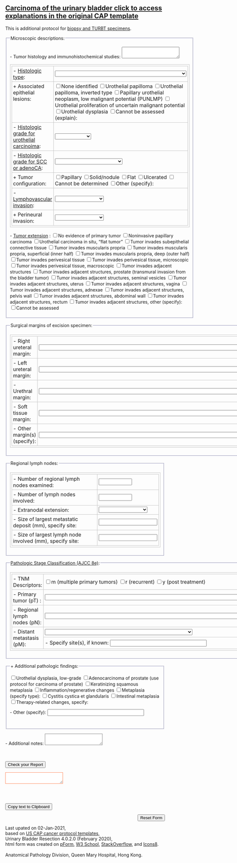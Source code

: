 <!DOCTYPE html PUBLIC "-//W3C//DTD XHTML 1.0 Transitional//EN" "http://www.w3.org/TR/xhtml1/DTD/xhtml1-transitional.dtd">
<html>
<html xmlns="http://www.w3.org/1999/xhtml">
<head>
<meta http-equiv="Content-Type" content="text/html; charset=UTF-8">
<title>Carcinoma of the urinary bladder</title>
<link rel="stylesheet" type="text/css" href="view.css" media="all">
<script type="text/javascript" src="view.js"></script>
<script>
function updateDescription (frm) 
{
    var Template = "";
	
/*
if (frm.A01.value !== ""){
	Template += "- Procedure: " + "\n" + "   - " + frm.A01.value + "\n";
}
if (frm.A02.value !== ""){
	Template += "- Tumor site: " + "\n" + "   - " + frm.A02.value + "\n";
}
if (frm.A03.value !== ""){
	Template += "- Tumor size: " + "\n" + "  - "+ frm.A03.value + "\n";
}
*/
if (frm.A04.value !== ""){
	Template += "- Tumor histology and immunohistochemical studies: " + "\n" + "  - " + frm.A04.value + "\n";
}

if (frm.A05.value !== ""){
	Template += "\n" + "- Histologic type: " + frm.A05.value + "\n";
}

if (document.getElementById("A06").checked || document.getElementById("A07").checked ||
	document.getElementById("A08").checked || document.getElementById("A09").checked ||
	document.getElementById("A10").checked || document.getElementById("A11").checked ||
	document.getElementById("A12").checked){
	Template += "- Associated epithelial lesions: " + "\n";
}

if (document.getElementById("A06").checked){
	Template += frm.A06.value + "\n";
}

if (document.getElementById("A07").checked){
	Template += frm.A07.value + "\n";
}

if (document.getElementById("A08").checked){
	Template += frm.A08.value + "\n";
}

if (document.getElementById("A09").checked){
	Template += frm.A09.value + "\n";
}

if (document.getElementById("A10").checked){
	Template += frm.A10.value + "\n";
}

if (document.getElementById("A11").checked){
	Template += frm.A11.value + "\n";
}

if (document.getElementById("A12").checked){
	Template += frm.A12.value + "\n";
}

if (frm.A13.value !== ""){
	Template += "- Histologic grade for urothelial carcinoma: " + frm.A13.value + "\n";
}

if (frm.A14.value !== ""){
	Template += "- Histologic grade for SCC or adenoCA: " + frm.A14.value + "\n";
}

if (document.getElementById("A15").checked || document.getElementById("A16").checked ||
	document.getElementById("A17").checked || document.getElementById("A18").checked ||
	document.getElementById("A19").checked || document.getElementById("A20").checked){
	Template += "- Tumor configuration: " + "\n";
}

if (document.getElementById("A15").checked){
	Template += frm.A15.value + "\n";
}

if (document.getElementById("A16").checked){
	Template += frm.A16.value + "\n";
}

if (document.getElementById("A17").checked){
	Template += frm.A17.value + "\n";
}

if (document.getElementById("A18").checked){
	Template += frm.A18.value + "\n";
}

if (document.getElementById("A19").checked){
	Template += frm.A19.value + "\n";
}

if (document.getElementById("A20").checked){
	Template += frm.A20.value + "\n";
}

if (frm.A21.value !== ""){
	Template += "- Lymphovascular invasion: " + frm.A21.value + "\n";
}

if (frm.A22.value !== ""){
	Template += "- Perineural invasion: " + "\n" + frm.A22.value + "\n";
}

if (document.getElementById("A23").checked || document.getElementById("A24").checked ||
	document.getElementById("A25").checked || document.getElementById("A26").checked ||
	document.getElementById("A27").checked || document.getElementById("A28").checked ||
	document.getElementById("A29").checked || document.getElementById("A30").checked ||
	document.getElementById("A31").checked || document.getElementById("A32").checked ||
	document.getElementById("A33").checked || document.getElementById("A34").checked ||
	document.getElementById("A35").checked || document.getElementById("A36").checked ||
	document.getElementById("A37").checked || document.getElementById("A38").checked ||
	document.getElementById("A39").checked || document.getElementById("A40").checked ||
	document.getElementById("A41").checked || document.getElementById("A42").checked ||
	document.getElementById("A43").checked){
	Template += "- Tumor extension: " + "\n";
}

if (document.getElementById("A23").checked){
	Template += frm.A23.value + "\n";
}

if (document.getElementById("A24").checked){
	Template += frm.A24.value + "\n";
}

if (document.getElementById("A25").checked){
	Template += frm.A25.value + "\n";
}

if (document.getElementById("A26").checked){
	Template += frm.A26.value + "\n";
}

if (document.getElementById("A27").checked){
	Template += frm.A27.value + "\n";
}

if (document.getElementById("A28").checked){
	Template += frm.A28.value + "\n";
}

if (document.getElementById("A29").checked){
	Template += frm.A29.value + "\n";
}

if (document.getElementById("A30").checked){
	Template += frm.A30.value + "\n";
}

if (document.getElementById("A31").checked){
	Template += frm.A31.value + "\n";
}

if (document.getElementById("A32").checked){
	Template += frm.A32.value + "\n";
}

if (document.getElementById("A33").checked){
	Template += frm.A33.value + "\n";
}

if (document.getElementById("A34").checked){
	Template += frm.A34.value + "\n";
}

if (document.getElementById("A35").checked){
	Template += frm.A35.value + "\n";
}

if (document.getElementById("A36").checked){
	Template += frm.A36.value + "\n";
}

if (document.getElementById("A37").checked){
	Template += frm.A37.value + "\n";
}

if (document.getElementById("A38").checked){
	Template += frm.A38.value + "\n";
}

if (document.getElementById("A39").checked){
	Template += frm.A39.value + "\n";
}

if (document.getElementById("A40").checked){
	Template += frm.A40.value + "\n";
}

if (document.getElementById("A41").checked){
	Template += frm.A41.value + "\n";
}

if (document.getElementById("A42").checked){
	Template += frm.A42.value + "\n";
}

if (document.getElementById("A43").checked){
	Template += frm.A43.value + "\n";
}

if (frm.A44.value !== "" || frm.A45.value !== "" || frm.A46.value !== "" || frm.A47.value !== "" || frm.A48.value !== ""){
	Template += "\n" + "- Resection margins: " +"\n" ;
}

if (frm.A44.value !== ""){
	Template +=  "  - Right ureteral margin: " +  frm.A44.value + "\n" ;
}


if (frm.A45.value !== ""){
	Template +=  "  - Left ureteral margin: " +  frm.A45.value + "\n" ;
}


if (frm.A46.value !== ""){
	Template +=  "  - Urethral margin: " +  frm.A46.value + "\n" ;
}


if (frm.A47.value !== ""){
	Template +=  "  - Soft tissue margin: " +  frm.A47.value + "\n" ;
}

if (frm.A48.value !== ""){
	Template +=  "  - Other margin(s) (specify): " +  frm.A48.value + "\n" ;
}

if (frm.A49.value + frm.A50.value + frm.A51.value + frm.A52.value + frm.A53.value !== ""){
	Template += "\n" + "- Regional lymph nodes: " + "\n";
}	

if (frm.A49.value !== ""){
	Template += "  - Number of regional lymph nodes examined: " + frm.A49.value + "\n";
}

if (frm.A50.value !== ""){
	Template += "  - Number of lymph nodes involved: " + frm.A50.value + "\n";
}

if (frm.A51.value !== ""){
	Template += "  - Extranodal extension: " + frm.A51.value + "\n";
}

if (frm.A52.value !== ""){
	Template += "    - Size of largest metastatic deposit (mm), specify site: " + frm.A52.value + "\n";
}

if (frm.A53.value !== ""){
	Template += "    - Size of largest lymph node involved (mm), specify site: " + frm.A53.value + "\n";
}

if (document.getElementById("A54").checked || document.getElementById("A55").checked ||
	document.getElementById("A56").checked || frm.A57.value + frm.A58.value + frm.A59.value !== ""){
	Template += "\n" + "- Pathologic stage classification (pTNM, AJCC 8th edition):" + "\n";
}

if (document.getElementById("A54").checked || document.getElementById("A55").checked ||
	document.getElementById("A56").checked){
	Template += "  - TNM Descriptors:" + "\n";
}

if (document.getElementById("A54").checked){
	Template += "    " + frm.A54.value + "\n";
}

if (document.getElementById("A55").checked){
	Template += "    " + frm.A55.value + "\n";
}

if (document.getElementById("A56").checked){
	Template += "    " +frm.A56.value + "\n";
}

if (frm.A57.value !== ""){
	Template += "  - Primary tumor (pT): " + "\n" + "    - " + frm.A57.value + "\n";
}

if (frm.A58.value !== ""){
	Template += "  - Regional lymph nodes (pN): " + "\n" + "    - " + frm.A58.value + "\n";
}

if (frm.A59.value !== ""){
	Template += "  - Distant metastasis: " + "\n" + "    - " + frm.A59.value + "\n";
}

if (frm.A60.value !== ""){
	Template += "    - Specify site: " + frm.A60.value + "\n";
}

if (document.getElementById("A62").checked ||
	document.getElementById("A63").checked || document.getElementById("A64").checked || 
	document.getElementById("A65").checked || document.getElementById("A66").checked || 
	document.getElementById("A67").checked || document.getElementById("A68").checked || 
	document.getElementById("A69").checked ||  frm.A70.value !==""){
	Template += "\n" + "- Additional pathologic findings: " + "\n";
}

if (document.getElementById("A62").checked){
	Template += frm.A62.value + "\n";
}

if (document.getElementById("A63").checked){
	Template += frm.A63.value + "\n";
}

if (document.getElementById("A64").checked){
	Template += frm.A64.value + "\n";
}

if (document.getElementById("A65").checked){
	Template += frm.A65.value + "\n";
}

if (document.getElementById("A66").checked){
	Template += frm.A66.value + "\n";
}

if (document.getElementById("A67").checked){
	Template += frm.A67.value + "\n";
}

if (document.getElementById("A68").checked){
	Template += frm.A68.value + "\n";
}

if (document.getElementById("A69").checked){
	Template += frm.A69.value + "\n";
}

if (frm.A70.value !== ""){
	Template += "  - " +  frm.A70.value + "\n";
}

if (frm.A71.value !== ""){
	Template += "\n" + "- Additional notes: " + "\n" + "  - " +  frm.A71.value + "\n";
}

frm.holdtext.value = Template;
}

function CopyToClipboard() {
  /* Get the text field */
  var copyText = document.getElementById("holdtext");

  /* Select the text field */
  copyText.select();

  /* Copy the text inside the text field */
  document.execCommand("copy");

  /* Alert the copied text */
  alert("Report copied to clipboard");
}
</script>
<style>
table, th, td {
  border: 1px solid silver;
  border-collapse: collapse;
  padding: 4px;
}
</style
</head>

<body>
<img id="top" src="top.png" alt="">
	<div id="form_container">
	<div class="form_description">
		<h2><a href=".\cap\cp-urinary-bladder-resection-20-4020.pdf" target="_blank">
		<div class="tooltip">
		Carcinoma of the urinary bladder
		<span class="tooltiptext">click to access explanations in the original CAP template</span>
		</div>
		</a>
		</h2>
	</div>
	
<form>
<p> This is additional protocol for <a href=".\cap\cp-urinary-bladder-biopsy-20-4020.pdf" target="_blank">biopsy and TURBT specimens</a>.</p>
<!--
<p>
<fieldset style="border-color:#e6e6ff;">
	<legend><label class="description">Gross descriptions:</label></legend>
<p>
<table border="1">
<col width="40%">
<tr>
<td>
<label class="description">- Procedure:</label>
</td>
<td>
<select class="element select large" ID="A01">
	<option value=""></option>
	<option value="Partial cystectomy">Partial cystectomy</option> 
	<option value="Radical cystectomy (total cystectomy)">Radical cystectomy (total cystectomy)</option>
	<option value="Radical cystoprostatectomy">Radical cystoprostatectomy</option>
	<option value="Anterior exenteration">Anterior exenteration</option>
	<option value="Other (specify):">Other (specify):</option>
	<option value="Not specified">Not specified</option>
	</select>
</td>
</tr>
<tr>
<td>
<label class="description">- Tumor site:</label> 
</td>
<td>
<select class="element select large" ID="A02">
	<option value=""></option>
	<option value="Trigone">Trigone</option>
	<option value="Right lateral wall">Right lateral wall</option>
	<option value="Left lateral wall">Left lateral wall</option>
	<option value="Anterior wall">Anterior wall</option>
	<option value="Posterior wall">Posterior wall</option>
	<option value="Dome">Dome</option>
	<option value="Other (specify):">Other (specify):</option>
	<option value="Not specified">Not specified</option>
</select>
</td>
</tr>
<tr>
<td>
<label class="description">- Tumor size:</label> 
</td>
<td>
<select class="element select large" ID="A03">
		<option value=""></option>
		<option value="Greatest dimension (mm): ">Greatest dimension (mm): </option>
		<option value="All dimensions (mm x mm x mm): ">All dimensions (mm x mm x mm):</option>
		<option value="Cannot be determined (explain):">Cannot be determined (explain):</option>
</select>
</td>
</tr>
</table>
</p>
</fieldset>
</p>
-->
<p>
<fieldset style="border-color:#e6e6ff;">
	<legend><label class="description">Microscopic descriptions:</label></legend>
<p><label class="description">- Tumor histology and immunohistochemical studies: </label>
 <textarea ID="A04" class="element textarea medium"></textarea>
</p>

<p>
<table border="1">
<col width="50%">
<tr>
<td>
<label class="description">- <a href=".\cap\cp-urinary-bladder-resection-20-4020.pdf#page=8" target="_blank">Histologic type</a>:</label> 
</td>
<td>
<select class="element select large" ID="A05">
	<option value=""></option>
	<option value="Papillary urothelial carcinoma, noninvasive">Papillary urothelial carcinoma, noninvasive</option>
	<option value="Papillary urothelial carcinoma, invasive">Papillary urothelial carcinoma, invasive</option>
	<option value="Urothelial carcinoma in situ">Urothelial carcinoma in situ</option>
	<option value="Urothelial carcinoma, invasive">Urothelial carcinoma, invasive</option>
	<option value="Urothelial carcinoma, nested (including large nested) variant">Urothelial carcinoma, nested (including large nested) variant</option>
	<option value="Urothelial carcinoma, microcystic variant">Urothelial carcinoma, microcystic variant</option>
	<option value="Urothelial carcinoma, micropapillary variant">Urothelial carcinoma, micropapillary variant</option>
	<option value="Urothelial carcinoma, lymphoepithelioma-like variant">Urothelial carcinoma, lymphoepithelioma-like variant</option>
	<option value="Urothelial carcinoma, plasmacytoid / signet ring / diffuse variant">Urothelial carcinoma, plasmacytoid / signet ring / diffuse variant</option>	
	<option value="Urothelial carcinoma, sarcomatoid variant">Urothelial carcinoma, sarcomatoid variant</option>
	<option value="Urothelial carcinoma, giant cell variant">Urothelial carcinoma, giant cell variant</option>
	<option value="Urothelial carcinoma, poorly differentiated variant">Urothelial carcinoma, poorly differentiated variant</option>
	<option value="Urothelial carcinoma, lipid-rich variant">Urothelial carcinoma, lipid-rich variant</option>
	<option value="Urothelial carcinoma, clear cell variant">Urothelial carcinoma, clear cell variant</option>
	<option value="Urothelial carcinoma with squamous differentiation (with %):">Urothelial carcinoma with squamous differentiation (with %):</option>
	<option value="Urothelial carcinoma with glandular differentiation (with %)">Urothelial carcinoma with glandular differentiation (with %)</option>	
	<option value="Urothelial carcinoma with trophoblastic differentiation (with %)">Urothelial carcinoma with trophoblastic differentiation (with %)</option>
	<option value="Urothelial carcinoma with Mullerian differentiation (with %)">Urothelial carcinoma with Mullerian differentiation (with %)</option>
	<option value="Squamous cell carcinoma">Squamous cell carcinoma</option>
	<option value="Verrucous carcinoma">Verrucous carcinoma</option>
	<option value="Squamous cell carcinoma in situ (no invasive carcinoma identified)">Squamous cell carcinoma in situ (no invasive carcinoma identified)</option>
	<option value="Adenocarcinoma">Adenocarcinoma</option>
	<option value="Adenocarcinoma, enteric">Adenocarcinoma, enteric</option>	
	<option value="Adenocarcinoma, mucinous">Adenocarcinoma, mucinous</option>
	<option value="Adenocarcinoma, mixed">Adenocarcinoma, mixed</option>
	<option value="Adenocarcinoma in situ (no invasive carcinoma identified)">Adenocarcinoma in situ (no invasive carcinoma identified)</option>
	<option value="Clear cell carcinoma">Clear cell carcinoma</option>
	<option value="Endometrioid carcinoma">Endometrioid carcinoma</option>
	<option value="Small cell neuroendocrine carcinoma (with %)">Small cell neuroendocrine carcinoma (with %)</option>
	<option value="Large cell neuroendocrine carcinoma (with %)">Large cell neuroendocrine carcinoma (with %)</option>
	<option value="Well differentiated neuroendocrine carcinoma (with %)">Well differentiated neuroendocrine carcinoma (with %)</option>
	<option value="Other histologic type not listed (specify):">Other histologic type not listed (specify):</option>
</select>
</td>
</tr>

<tr>
<td valign="top">
<label class="">+ Associated epithelial lesions:</label> 
</td>
<td>
<input class="element checkbox" type="checkbox"  id="A06" value="  - None identified"><label  class="choice">None identified</label>
<input class="element checkbox" type="checkbox"  id="A07" value="  - Urothelial papilloma"><label  class="choice">Urothelial papilloma</label>
<input class="element checkbox" type="checkbox"  id="A08" value="  - Urothelial papilloma, inverted type"><label  class="choice">Urothelial papilloma, inverted type</label>
<input class="element checkbox" type="checkbox"  id="A09" value="  - Papillary urothelial neoplasm, low malignant potential (PUNLMP)"><label  class="choice">Papillary urothelial neoplasm, low malignant potential (PUNLMP)</label>
<input class="element checkbox" type="checkbox"  id="A10" value="  - Urothelial proliferation of uncertain malignant potential"><label  class="choice">Urothelial proliferation of uncertain malignant potential</label>
<input class="element checkbox" type="checkbox"  id="A11" value="  - Urothelial dysplasia"><label  class="choice">Urothelial dysplasia</label>
<input class="element checkbox" type="checkbox"  id="A12" value="  - Cannot be assessed (explain):"><label  class="choice">Cannot be assessed (explain):</label>
</td>
</tr>

<tr>
<td>
<label class="description">- <a href=".\cap\cp-urinary-bladder-resection-20-4020.pdf#page=10" target="_blank">Histologic grade for urothelial carcinoima</a>:</label>
</td>
<td>
<select class="element select large" ID="A13">
	<option value=""></option>
	<option value="Low grade">Low grade</option>
	<option value="High grade">High grade</option>
	<option value="Other (specify):">Other (specify):</option>
</select>
</td>
</tr>

<tr>
<td>
<label class="description">- <a href=".\cap\cp-urinary-bladder-resection-20-4020.pdf#page=10" target="_blank">Histologic grade for SCC or adenoCA</a>:</label>
</td>
<td>
<select class="element select large" ID="A14">
	<option value=""></option>
	<option value="G1: Well differentiated">G1: Well differentiated</option>
	<option value="G2: Moderately differentiated">G2: Moderately differentiated</option>
	<option value="G3: Poorly differentiated">G3: Poorly differentiated</option>
	<option value="GX: Cannot be assessed">GX: Cannot be assessed</option>	
	<option value="Other (specify):">Other (specify):</option>
	<option value="Cannot be determined (explain):"> Cannot be determined (explain):</option> 
	<option value="Not applicable"> Not applicable</option> 
</select>
</td>
</tr>

<tr>
<td valign="top">
<label class="">+ Tumor configuration:</label> 
</td>
<td>
<input class="element checkbox" type="checkbox"  id="A15" value="  - Papillary"><label  class="choice">Papillary</label>
<input class="element checkbox" type="checkbox"  id="A16" value="  - Solid/nodule"><label  class="choice">Solid/nodule</label>
<input class="element checkbox" type="checkbox"  id="A17" value="  - Flat"><label  class="choice">Flat</label>
<input class="element checkbox" type="checkbox"  id="A18" value="  - Ulcerated"><label  class="choice">Ulcerated</label>
<input class="element checkbox" type="checkbox"  id="A19" value="  - Cannot be determined"><label  class="choice">Cannot be determined</label>
<input class="element checkbox" type="checkbox"  id="A20" value="  - Other (specify):"><label  class="choice">Other (specify):</label>
</td>
</tr>

<tr>
<td>
<label class="description">- <a href=".\cap\cp-urinary-bladder-resection-20-4020.pdf#page=13" target="_blank">Lymphovascular invasion</a>: </label>
</td>
<td>
<select class="element select large" ID="A21">
	<option value=""></option>
	<option value="Not identified">Not identified</option>
	<option value="Present">Present</option>
	<option value="Cannot be determined">Cannot be determined</option>
</select>
</td>
</tr>

<tr>
<td>
<label class="">+ Perineural invasion: </label>
</td>
<td>
<select class="element select large" ID="A22">
	<option value=""></option>
	<option value="Not identified">Not identified</option>
	<option value="Present">Present</option>
	<option value="Cannot be determined">Cannot be determined</option>
</select>
</td>
</tr>
</table>
</p>

<p><label class="description">- <a href=".\cap\cp-urinary-bladder-resection-20-4020.pdf#page=11" target="_blank">Tumor extension</a> :</label> 
<input class="element checkbox" type="checkbox"  id="A23" value="  - No evidence of primary tumor"><label  class="choice">No evidence of primary tumor</label>
<input class="element checkbox" type="checkbox"  id="A24" value="  - Noninvasive papillary carcinoma"><label  class="choice">Noninvasive papillary carcinoma</label>
<input class="element checkbox" type="checkbox"  id="A25" value="  - Urothelial carcinoma in situ, “flat tumor”"><label  class="choice">Urothelial carcinoma in situ, “flat tumor”</label>
<input class="element checkbox" type="checkbox"  id="A26" value="  - Tumor invades subepithelial connective tissue"><label  class="choice">Tumor invades subepithelial connective tissue</label>
<input class="element checkbox" type="checkbox"  id="A27" value="  - Tumor invades muscularis propria"><label  class="choice">Tumor invades muscularis propria</label>
<input class="element checkbox" type="checkbox"  id="A28" value="  - Tumor invades muscularis propria, superficial (inner half)"><label  class="choice">Tumor invades muscularis propria, superficial (inner half)</label>
<input class="element checkbox" type="checkbox"  id="A29" value="  - Tumor invades muscularis propria, deep (outer half)"><label  class="choice">Tumor invades muscularis propria, deep (outer half)</label>
<input class="element checkbox" type="checkbox"  id="A30" value="  - Tumor invades perivesical tissue"><label  class="choice">Tumor invades perivesical tissue</label>
<input class="element checkbox" type="checkbox"  id="A31" value="  - Tumor invades perivesical tissue, microscopic"><label  class="choice">Tumor invades perivesical tissue, microscopic</label>
<input class="element checkbox" type="checkbox"  id="A32" value="  - Tumor invades perivesical tissue, macroscopic"><label  class="choice">Tumor invades perivesical tissue, macroscopic</label>
<input class="element checkbox" type="checkbox"  id="A33" value="  - Tumor invades adjacent structures"><label class="choice" >Tumor invades adjacent structures</label>
<input class="element checkbox" type="checkbox"  id="A34" value="  - Tumor invades adjacent structures, prostate (transmural invasion from the bladder tumor)"><label  class="choice">Tumor invades adjacent structures, prostate (transmural invasion from the bladder tumor)</label>
<input class="element checkbox" type="checkbox"  id="A35" value="  - Tumor invades adjacent structures, seminal vesicles"><label  class="choice">Tumor invades adjacent structures, seminal vesicles</label>
<input class="element checkbox" type="checkbox"  id="A36" value="  - Tumor invades adjacent structures, uterus"><label  class="choice">Tumor invades adjacent structures, uterus</label>
<input class="element checkbox" type="checkbox"  id="A37" value="  - Tumor invades adjacent structures, vagina"><label  class="choice">Tumor invades adjacent structures, vagina</label>
<input class="element checkbox" type="checkbox"  id="A38" value="  - Tumor invades adjacent structures, adnexae"><label  class="choice">Tumor invades adjacent structures, adnexae</label>
<input class="element checkbox" type="checkbox"  id="A39" value="  - Tumor invades adjacent structures, pelvis wall"><label  class="choice">Tumor invades adjacent structures, pelvis wall</label>
<input class="element checkbox" type="checkbox"  id="A40" value="  - Tumor invades adjacent structures, abdominal wall"><label  class="choice">Tumor invades adjacent structures, abdominal wall</label>
<input class="element checkbox" type="checkbox"  id="A41" value="  - Tumor invades adjacent structures, rectum"><label  class="choice">Tumor invades adjacent structures, rectum</label>
<input class="element checkbox" type="checkbox"  id="A42" value="  - Tumor invades adjacent structures, other (specify):"><label  class="choice">Tumor invades adjacent structures, other (specify):</label>
<input class="element checkbox" type="checkbox"  id="A43" value="  - Cannot be assessed"><label  class="choice">Cannot be assessed</label>
</p>

</fieldset>
</p>

<p>
<fieldset style="border-color:#e6e6ff;">
<legend><label class="description">Surgical margins of excision specimen: </label></legend>
<p>
<table border="1">
<col width="40%">
<tr>
<td>
<label class="description">- Right ureteral margin:</label>
</td>
<td>
<select class="element select large" ID="A44">
	<option value=""></option>
	<option value="Cannot be assessed">Cannot be assessed</option>
	<option value="Uninvolved by invasive carcinoma">Uninvolved by invasive carcinoma</option>
	<option value="Uninvolved by invasive carcinoma and carcinoma in situ/ noninvasive urothelial carcinoma, specify distance:">Uninvolved by invasive carcinoma and carcinoma in situ/ noninvasive urothelial carcinoma, specify distance:</option>
	<option value="Involved by invasive carcinoma">Involved by invasive carcinoma</option>
	<option value="Involved by carcinoma in situ/noninvasive high-grade urothelial carcinoma">Involved by carcinoma in situ/noninvasive high-grade urothelial carcinoma</option>
	<option value="Involved by noninvasive low-grade urothelial carcinoma/urothelial dysplasia">Involved by noninvasive low-grade urothelial carcinoma/urothelial dysplasia</option>
</select>
</td>
</tr>

<tr>
<td>
<label class="description">- Left ureteral margin:</label>
</td>
<td>
<select class="element select large" ID="A45">
	<option value=""></option>
	<option value="Cannot be assessed">Cannot be assessed</option>
	<option value="Uninvolved by invasive carcinoma">Uninvolved by invasive carcinoma</option>
	<option value="Uninvolved by invasive carcinoma and carcinoma in situ/ noninvasive urothelial carcinoma, specify distance:">Uninvolved by invasive carcinoma and carcinoma in situ/ noninvasive urothelial carcinoma, specify distance:</option>
	<option value="Involved by invasive carcinoma">Involved by invasive carcinoma</option>
	<option value="Involved by carcinoma in situ/noninvasive high-grade urothelial carcinoma">Involved by carcinoma in situ/noninvasive high-grade urothelial carcinoma</option>
	<option value="Involved by noninvasive low-grade urothelial carcinoma/urothelial dysplasia">Involved by noninvasive low-grade urothelial carcinoma/urothelial dysplasia</option>
</select>
</td>
</tr>

<tr>
<td>
<label class="description">- Urethral margin:</label>
</td>
<td>
<select class="element select large" ID="A46">
	<option value=""></option>
	<option value="Cannot be assessed">Cannot be assessed</option>
	<option value="Uninvolved by invasive carcinoma">Uninvolved by invasive carcinoma</option>
	<option value="Uninvolved by invasive carcinoma and carcinoma in situ/ noninvasive urothelial carcinoma, specify distance:">Uninvolved by invasive carcinoma and carcinoma in situ/ noninvasive urothelial carcinoma, specify distance:</option>
	<option value="Involved by invasive carcinoma">Involved by invasive carcinoma</option>
	<option value="Involved by carcinoma in situ/noninvasive high-grade urothelial carcinoma">Involved by carcinoma in situ/noninvasive high-grade urothelial carcinoma</option>
	<option value="Involved by noninvasive low-grade urothelial carcinoma/urothelial dysplasia">Involved by noninvasive low-grade urothelial carcinoma/urothelial dysplasia</option>
</select>
</td>
</tr>

<tr>
<td>
<label class="description">- Soft tissue margin:</label>
</td>
<td>
<select class="element select large" ID="A47">
	<option value=""></option>
	<option value="Cannot be assessed">Cannot be assessed</option>
	<option value="Uninvolved by invasive carcinoma">Uninvolved by invasive carcinoma</option>
	<option value="Uninvolved by invasive carcinoma and carcinoma in situ/ noninvasive urothelial carcinoma, specify distance:">Uninvolved by invasive carcinoma and carcinoma in situ/ noninvasive urothelial carcinoma, specify distance:</option>
	<option value="Involved by invasive carcinoma">Involved by invasive carcinoma</option>
	<option value="Involved by carcinoma in situ/noninvasive high-grade urothelial carcinoma">Involved by carcinoma in situ/noninvasive high-grade urothelial carcinoma</option>
	<option value="Involved by noninvasive low-grade urothelial carcinoma/urothelial dysplasia">Involved by noninvasive low-grade urothelial carcinoma/urothelial dysplasia</option>
</select>
</td>
</tr>

<tr>
<td>
<label >-  Other margin(s) (specify):</label>
</td>
<td>
<select class="element select large" ID="A48">
	<option value=""></option>
	<option value="Cannot be assessed">Cannot be assessed</option>
	<option value="Uninvolved by invasive carcinoma">Uninvolved by invasive carcinoma</option>
	<option value="Uninvolved by invasive carcinoma and carcinoma in situ/ noninvasive urothelial carcinoma, specify distance:">Uninvolved by invasive carcinoma and carcinoma in situ/ noninvasive urothelial carcinoma, specify distance:</option>
	<option value="Involved by invasive carcinoma">Involved by invasive carcinoma</option>
	<option value="Involved by carcinoma in situ/noninvasive high-grade urothelial carcinoma">Involved by carcinoma in situ/noninvasive high-grade urothelial carcinoma</option>
	<option value="Involved by noninvasive low-grade urothelial carcinoma/urothelial dysplasia">Involved by noninvasive low-grade urothelial carcinoma/urothelial dysplasia</option>
</select>
</td>
</tr>
</table>
</p>
</fieldset>
</p>

<p>
<fieldset style="border-color:#e6e6ff;">
	<legend> <label class="description"> Regional lymph nodes: </label></legend>

<p>
<table border="1">
<col width="75%">
<tr>
<td>
<label class="description">- Number of regional lymph nodes examined:</label>
</td>
<td>
<input type="text" class="element text large" ID="A49" size="10">
</td>
</tr>

<tr>
<td>
<label class="description">- Number of lymph nodes involved:</label>
</td>
<td>
<input type="text" class="element text large" ID="A50" size="10">
</td>
</tr>

<tr>
<td>
<label class="description">- Extranodal extension:</label>
</td>
<td>
<select class="element select large" ID="A51">
	<option value=""></option>
	<option value="Not identified">Not identified</option>
	<option value="Present">Present</option>
	<option value="Cannot be determined">Cannot be determined</option>
</select>
</td>
</tr>

<tr>
<td>
<label class="description">- Size of largest metastatic deposit (mm), specify site:</label>
</td>
<td>
<input type="text" class="element text large" ID="A52" size="20">
</td>
<tr>

<tr>
<td>
<label class="description">- Size of largest lymph node involved (mm), specify site:</label>
</td>
<td>
<input type="text" class="element text large" ID="A53" size="20">
</td>
</tr>
</table>
</p>
</fieldset>
</p>

<p>
<fieldset style="border-color:#e6e6ff;">
	<legend> <label class="description"> <a href=".\cap\cp-urinary-bladder-resection-20-4020.pdf#page=13" target="_blank">Pathologic Stage Classification (AJCC 8e)</a>:</label></legend>
<p>
<table border="1">
<col width="40%">
<tr>
<td valign="top">
<label class="description">  - TNM Descriptors:</label>
</td>
<td>
<input class="element checkbox" type="checkbox"  id="A54" value="m (multiple primary tumors) "><label  class="choice">m (multiple primary tumors)</label>
<input class="element checkbox" type="checkbox"  id="A55" value="r (recurrent) "><label  class="choice">r (recurrent)</label>
<input class="element checkbox" type="checkbox"  id="A56" value="y (post treatment) "><label class="choice" >y (post treatment)</label>
</td>
</tr>

<tr>
<td>
<label class="description">  - Primary tumor (pT) :</label>
</td>
<td>
<select class="element select large" ID="A57">
	<option value=""></option>
	<option value="pTX: Primary tumor cannot be assessed">pTX: Primary tumor cannot be assessed</option>
	<option value="pT0: No evidence of primary tumor">pT0: No evidence of primary tumor</option>
	<option value="pTa: Non-invasive papillary carcinoma">pTa: Non-invasive papillary carcinoma</option>
	<option value="pTis: Urothelial carcinoma in situ: “flat tumor”">pTis: Urothelial carcinoma in situ: “flat tumor”</option>
	<option value="pT1: Tumor invades subepithelial connective tissue">pT1: Tumor invades subepithelial connective tissue</option>
	<option value="pT2: Tumor invades muscularis propria">pT2: Tumor invades muscularis propria</option>
	<option value="pT2a: Tumor invades superficial muscularis propria (inner half)">pT2a: Tumor invades superficial muscularis propria (inner half)</option>
	<option value="pT2b: Tumor invades deep muscularis propria (outer half)">pT2b: Tumor invades deep muscularis propria (outer half)</option>
	<option value="pT3: Tumor invades perivesical soft tissue">pT3: Tumor invades perivesical soft tissue</option>
	<option value="pT3a: Tumor invades perivesical soft tissue microscopically">pT3a: Tumor invades perivesical soft tissue microscopically</option>
	<option value="pT3b: Tumor invades perivesical soft tissue macroscopically (extravesical mass)">pT3b: Tumor invades perivesical soft tissue macroscopically (extravesical mass)</option>
	<option value="pT4: Extravesical tumor directly invades any of the following: prostatic stroma, seminal vesicles, uterus, vagina, pelvic wall, abdominal wall">pT4: Extravesical tumor directly invades any of the following: prostatic stroma, seminal vesicles, uterus, vagina, pelvic wall, abdominal wall</option>
	<option value="pT4a: Extravesical tumor invades directly into prostatic stroma, seminal vesicles, uterus, or vagina">pT4a: Extravesical tumor invades directly into prostatic stroma, seminal vesicles, uterus, or vagina</option>
	<option value="pT4b: Extravesical tumor invades pelvic wall, abdominal wall">pT4b: Extravesical tumor invades pelvic wall, abdominal wall</option>
</select>
</td>
</tr>


<tr>
<td>
<label class="description">  - Regional lymph nodes (pN): </label>
</td>
<td>
<select class="element select large" ID="A58">
	<option value=""></option>
	<option value="pNX: Regional lymph nodes cannot be assessed">pNX: Regional lymph nodes cannot be assessed</option>
	<option value="pN0: No regional lymph node metastasis">pN0: No regional lymph node metastasis</option>
	<option value="pN1: Single regional lymph node metastasis in true pelvis (perivesical, obturator, internal [hypogastric] and external iliac), or presacral lymph node">pN1: Single regional lymph node metastasis in true pelvis (perivesical, obturator, internal [hypogastric] and external iliac), or presacral lymph node</option>
	<option value="pN2: Multiple regional lymph node metastasis in true pelvis (perivesical, hypogastric, obturator, internal and external iliac, or presacral lymph node)">pN2: Multiple regional lymph node metastasis in true pelvis (perivesical, hypogastric, obturator, internal and external iliac, or presacral lymph node)</option>
	<option value="pN3: Lymph node metastasis to the common iliac lymph nodes">pN3: Lymph node metastasis to the common iliac lymph nodes</option>
</select>
</td>
</tr>

<tr>
<td valign="top" rowspan="2">
<label class="description">  - Distant metastasis (pM): </label>
</td>
<td>
<select class="element select large" ID="A59">
	<option value=""></option>
	<option value="pM1: Distant metastasis">pM1: Distant metastasis</option>
	<option value="pM1a: Distant metastasis limited to lymph nodes beyond the common iliacs">pM1a: Distant metastasis limited to lymph nodes beyond the common iliacs</option>
	<option value="pM1b: Non-lymph node distant metastases">pM1b: Non-lymph node distant metastases</option>
</select>
</td>
</tr>

<tr>
<td>
    - Specify site(s), if known:
<input type="text" class="element text small" ID="A60" size="35">
</td>
</tr>
</table>
</p>
</fieldset>
</p>

<p>
<fieldset style="border-color:#e6e6ff;">
	<legend> <label class=""> + Additional pathologic findings: </label></legend>

<p>
<input class="element checkbox" type="checkbox"  id="A62" value="  - Urothelial dysplasia, low-grade"><label  class="choice">Urothelial dysplasia, low-grade</label>
<input class="element checkbox" type="checkbox"  id="A63" value="  - Adenocarcinoma of prostate (use protocol for carcinoma of prostate)"><label  class="choice">Adenocarcinoma of prostate (use protocol for carcinoma of prostate)</label>
<input class="element checkbox" type="checkbox"  id="A64" value="  - Keratinizing squamous metaplasia"><label  class="choice">Keratinizing squamous metaplasia</label>
<input class="element checkbox" type="checkbox"  id="A65" value="  - Inflammation/regenerative changes"><label  class="choice">Inflammation/regenerative changes</label>
<input class="element checkbox" type="checkbox"  id="A66" value="  - Metaplasia (specify type):"><label  class="choice">Metaplasia (specify type):</label>
<input class="element checkbox" type="checkbox"  id="A67" value="  - Cystitis cystica et glandularis"><label  class="choice">Cystitis cystica et glandularis</label>
<input class="element checkbox" type="checkbox"  id="A68" value="  - Intestinal metaplasia"><label  class="choice">Intestinal metaplasia</label>
<input class="element checkbox" type="checkbox"  id="A69" value="  - Therapy-related changes, specify:"><label  class="choice">Therapy-related changes, specify:</label>
</p>
<p>- Other (specify):
<input type="text" lass="element text medium" ID="A70" size="35">
</p>
<br>
</fieldset>
</p>

<p>
<label class="description">- Additional notes:</label>
 <textarea ID="A71" class = "element textarea medium" style="border-color:Grey;"></textarea> 
</p>

<br><br>
<input type="button" name="copyform" value="Check your Report" onclick="updateDescription(this.form)"/>
<br>
<TEXTAREA ID="holdtext" name="holdtext" class="textarea large" style="border-color:coral;"></TEXTAREA>

<br><br>
<!-- The button used to copy the text -->
<button onclick="CopyToClipboard()">Copy text to Clipboard</button>

<input type="reset" value="Reset Form" name="reset" style="float: right;">
</form>
<br>
<br>

<div id="footer">
Last upated on 02-Jan-2021,<br>
based on <a href="https://www.cap.org/protocols-and-guidelines/cancer-reporting-tools/cancer-protocol-templates" target="_blank">US CAP cancer protocol templates</a>,<br>
Urinary Bladder Resection 4.0.2.0 (February 2020), <br>
html form was created on <a href="https://www.phpform.org">pForm</a>, <a href="https://www.w3schools.com/">W3 School</a>, <a href="https://stackoverflow.com/">StackOverflow</a>, and <a href="https://icons8.com">Icons8</a>.<br><br>
Anatomical Pathology Division, Queen Mary Hospital, Hong Kong.
</div>
</div>
<img id="bottom" src="bottom.png" alt="">
</body>
</html>
